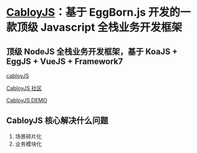 # [CabloyJS](https://cabloy.com/zh-cn/)：基于 EggBorn.js 开发的一款顶级 Javascript 全栈业务开发框架

## 顶级 NodeJS 全栈业务开发框架，基于 KoaJS + EggJS + VueJS + Framework7

[cabloyJS](<(https://cabloy.com/zh-cn/)>)

[CabloyJS 社区](https://community.cabloy.com/zh-cn/articles/known-cabloyjs.html)

[CabloyJS DEMO](https://admin.cabloy.com/)

## CabloyJS 核心解决什么问题

1. 场景碎片化
2. 业务模块化
